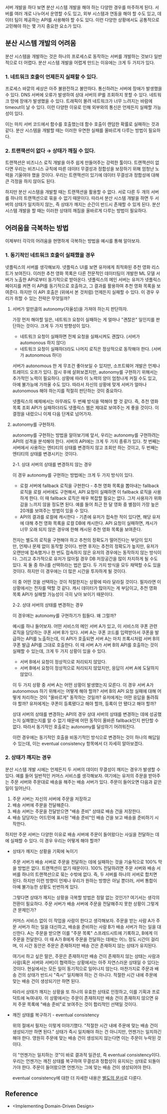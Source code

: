 서버 개발을 하다 보면 분산 시스템 개발을 해야 하는 다양한 경우를 마주하게 된다. 서버를 여러 개로 나누어서 운영할 수도 있고, 외부 시스템과 연동을 해야 할 수도 있고, 데이터 팀이 제공하는 API를 사용해야 할 수도 있다. 이런 다양한 상황에서도 공통적으로 고민해야 하는 몇 가지 중요한 요소가 있다.

## 분산 시스템 개발의 어려움

분산 시스템을 개발하는 것은 하나의 프로세스로 동작하는 서버를 개발하는 것보다 일반적으로 더 어렵다. 분산 시스템 개발을 어렵게 만드는 이유에는 크게 두 가지가 있다.

### 1. 네트워크 호출이 언제든지 실패할 수 있다.

프로세스 바깥의 세상은 아주 불완전하고 불안하다. 통신하려는 서버에 장애가 발생했을 수 있다. DNS 서버에 오류가 발생하여 상대 서버의 IP를 조회하지 못할 수 있다. 네트워크 망에 장애가 발생했을 수 있다. 트래픽이 몰려 네트워크가 너무 느려지는 바람에 timeout이 날 수 있다. 이런 다양한 이유로 인해 외부와의 통신은 언제든지 실패할 가능성이 있다.

이는 마치 서버 코드에서 함수를 호출했는데 함수 호출이 랜덤한 확률로 실패하는 것과 같다. 분산 시스템을 개발할 때는 이러한 우연한 실패를 올바르게 다루는 방법이 필요하다.

### 2. 트랜잭션이 없다 → 상태가 깨질 수 있다.

트랜잭션은 비즈니스 로직 개발을 아주 쉽게 만들어주는 강력한 툴이다. 트랜잭션이 없다면 우리는 비즈니스 규칙에 따른 데이터 무결성과 정합성을 보장하기 위해 엄청난 노력을 기울여야 했을 것이다. 우리는 트랜잭션이 있기에 데이터 무결성과 정합성에 대해 큰 걱정을 하지 않아도 된다.

하지만 분산 시스템을 개발할 때는 트랜잭션을 활용할 수 없다. 서로 다른 두 개의 서버를 하나의 트랜잭션으로 묶을 수 없기 때문이다. 따라서 분산 시스템 개발을 하면 두 서버의 상태가 일치하지 않는, 즉 상태가 깨지는 순간이 반드시 존재할 수 있게 된다. 분산 시스템 개발을 할 때는 이러한 상태의 깨짐을 올바르게 다루는 방법이 필요하다.

## 어려움을 극복하는 방법

이제부터 각각의 어려움을 현명하게 극복하는 방법을 예시를 통해 알아보자.

### 1. 동기적인 네트워크 호출이 실패했을 경우

넷플릭스의 서버를 생각해보자. 넷플릭스 UI를 보면 유저에게 최적화된 추천 영화 리스트가 보여진다. 이러한 추천 영화 목록은 다른 전문적인 데이터팀이 개발한 ML 모델 서버가 노출한 API로부터 동기적으로 받아온다. 넷플릭스의 메인 서버는 유저가 넷플릭스 페이지를 켜면 이 API를 동기적으로 호출하고, 그 결과를 활용하여 추천 영화 목록을 보여준다. 하지만 이 API 호출은 (위에서 본 것처럼) 언제든지 실패할 수 있다. 이 경우 우리가 취할 수 있는 전략은 무엇일까?

1. 서버가 얼만큼의 autonomy(자율성)을 가져야 하는지 판단하자.

    가장 먼저 해야할 일은, 네트워크 요청이 실패하는 게 얼마나 "괜찮은" 일인지를 판단하는 것이다. 크게 두 가지 방향성이 있다.

    - 네트워크 요청이 실패하면 전체 요청을 실패시켜도 괜찮다. (서버가 automonous 하지 않다)
    - 네트워크 요청이 실패하더라도 나머지 로직은 정상적으로 동작해야 한다. (서버가 autonomous 하다)

    서버가 autonomous 한 게 무조건 좋아보일 수 있지만, 소프트웨어 개발은 언제나 트레이드 오프가 있다. 잠시 후에 살펴보겠지만, autonomy를 구현하기 위해서는 추가적인 노력이 필요하다. 상황에 따라 이 노력의 양이 엄청나게 커질 수도 있고, 아예 불가능에 가까울 수도 있다. 따라서 자신의 상황에 맞게 서버가 얼마나 autonomous 해야 하는지를 적절히 판단하는 것이 중요하다.

    넷플릭스의 예제에서는 아무래도 두 번째 방식을 택해야 할 것 같다. 즉, 추천 영화 목록 조회 API가 실패하더라도 넷플릭스 웹은 제대로 보여주는 게 좋을 것이다. 이 결정을 내렸으니 이제 다음 단계로 넘어가자.

2. autonomy를 구현하자.

    autonomy를 구현하는 방법을 알아보기에 앞서, 우리는 autonomy를 구현하려는 API의 성격을 분석해야 한다. 서버의 API에는 크게 두 가지 종류가 있다. 첫 번째는 서버에서 사용하는 엔티티의 상태를 변경하지 않고 조회만 하는 것이고, 두 번째는 엔티티의 상태를 변경시키는 것이다.

    2-1. 상대 서버의 상태를 변경하지 않는 경우

    이 경우 autonomy를 구현하는 방법에는 크게 두 가지 방식이 있다.

    - 로컬 서버에 fallback 로직을 구현한다 - 추쳔 영화 목록을 뽑아내는 fallback 로직을 로컬 서버에도 구현해서, API 요청이 실패하면 이 fallback 로직을 사용하게 한다. 이 때 fallback 로직은 매우 복잡할 필요는 없다. 그저 사용자가 위화감을 느끼지 않을 정도면 된다. 예를 들어 최근 한 달 영화 중 별점이 가장 높은 20개를 보여주는 방법이 있을 수 있다.
    - API의 결과를 로컬에 캐시한다 - 기존에 유저가 접속한 적이 있다면, 해당 유저에 대해 추천 영화 목록을 로컬 DB에 캐시한다. API 요청이 실패하면, 캐시가 너무 오래 되지 않은 경우에 한해 캐시된 추천 영화 목록을 보여준다.

    전자는 별도의 로직을 구현해야 하고 추천의 정확도가 떨어진다는 부담이 있지만, 언제나 문제 없이 동작할 것이다. 반면 후자는 추천의 정확도가 높지만, 유저가 오랜만에 접속했거나 한 번도 접속하지 않은 유저의 경우에는 동작하지 않는 방식이다. 그리고 추가적으로 유저가 많아질 경우 DB 저장공간을 많이 차지하게 될 수도 있다. 꼭 둘 중 하나를 선택하라는 법은 없다. 두 가지 방식을 모두 채택할 수도 있을 것이다. 하지만 이 경우에는 더 많은 시간을 투자하게 될 것이다.

    이 중 어떤 것을 선택하는 것이 적절한지는 상황에 따라 달라질 것이다. 필자라면 이 상황에서는 전자를 택할 것 같다. 캐시 데이터가 많아지는 게 부담이고, 추천 영화 목록 API가 실패할 가능성이 극히 낮아 보이기 때문이다.

    2-2. 상대 서버의 상태를 변경하는 경우

    이 경우에는 autonomy를 구현하기가 힘들다. 왜 그럴까?

    예시를 하나 들어보자. 어떤 서비스의 메인 서버 A가 있고, 이 서비스의 쿠폰 관련 로직을 담당하는 쿠폰 서버 B가 있다. 서버 A는 쿠폰 코드를 입력받아서 쿠폰을 발급하는 API를 노출하는데, 이 API가 호출되면 서버 A는 마치 프록시처럼 서버 B의 쿠폰 발급 API를 그대로 호출한다. 이 때 서버 A가 서버 B의 API를 호출하는 것이 실패할 수 있는데, 크게 두 가지 상황이 있을 수 있다.

    - 서버 B에서 요청이 정상적으로 처리되지 않았다.
    - 서버 B에서 요청이 정상적으로 처리되지 않았지만, 응답이 서버 A에 도달하지 않았다.

    이 두 가지 상황 중 서버 A는 어떤 상황이 발생했는지 모른다. 이 경우 서버 A가 autonomous 하기 위해서는 어떻게 해야 할까? 서버 B의 API 요청 실패에 대해 어떻게 처리하는 것이 "올바르게" 동작하는 것일까? 유저에게는 어떤 응답을 돌려줘야 할까? 유저에게는 쿠폰이 등록됐다고 해야 할까, 등록이 안 됐다고 해야 할까?

    상대 서버의 상태를 변경하는 API의 경우 상대 서버의 상태를 변경하는 데에 성공했는지 실패했는지를 알 수 없기 때문에 어떤 동작이 올바른 fallback인지 판단할 수 없다. 따라서 동기적인 호출로는 autonomy를 달성하기 어려워진다.

    이런 경우에는 동기적인 호출을 비동기적인 방식으로 변경하는 것이 하나의 해답일 수 있는데, 이는 eventual consistency 항목에서 더 자세히 알아보겠다.

### 2. 상태가 깨지는 경우

분산 시스템 개발 시에는 언제든지 두 서버의 데이터 무결성이 깨지는 경우가 발생할 수 있다. 예를 들어 일반적인 커머스 서비스를 생각해보자. 여기에는 유저의 주문을 받아주는 주문 서버와 주문대로 배송을 해주는 배송 서버가 있다. 주문이 들어오면 다음과 같은 일이 일어난다.

1. 주문 서버는 자신의 서버에 주문을 저장하고
2. 배송 서버에 주문을 전달해준다.
3. 배송 서버는 주문을 전달받으면 "배송 준비" 상태로 배송 건을 저장한다.
4. 배송 담당자는 어드민에 표시된 "배송 준비"인 배송 건을 보고 배송을 준비하기 시작한다.

하지만 주문 서버는 다양한 이유로 배송 서버에 주문이 들어왔다는 사실을 전달하는 데에 실패할 수 있다. 이 경우 우리는 어떻게 해야 할까?

- 상태가 깨지는 상황을 기획에 녹이기

    주문 서버가 배송 서버로 주문을 전달하는 데에 실패하는 것을 기술적으로 100% 막을 방법은 없다. 트랜잭션이 없기 때문이다. 100% 전달하려면 주문 서버와 배송 서버를 하나의 트랜잭션으로 묶는 수밖에 없다. 즉, 두 서버를 하나의 서버로 합치면 된다. 하지만 이런 방향이 언제나 우리가 원하는 방향은 아닐 뿐더러, 서버 통합이 아예 불가능한 상황도 빈번하게 있다.

    그렇다면 상태가 깨지는 상황을 극복할 방법은 정말 없는 것인가? 여기서는 생각의 전환이 필요하다. 주문 서버가 배송 서버에 주문을 전달해주지 못한 상황이 그렇게 큰 문제인가?

    커머스 서비스 없이 이 작업을 사람이 한다고 생각해보자. 주문을 받는 사람 A가 주문 서버가 하는 일을 대신하고, 배송을 준비하는 사람 B가 배송 서버가 하는 일을 대신한다. A는 주문을 받으면 이를 "주문 목록" 스프레드시트에 기록하고, B에게 이 주문을 전달한다. 이 때 A가 B에게 주문을 전달하는 데에는 어느 정도 시간이 걸리며, 이 시간 동안은 주문은 존재하지만 배송 건은 존재하지 않는 상태가 유지된다.

    여기서 하고 싶은 말은, 주문은 존재하지만 배송 건이 존재하지 않는 상태는 사람과 사람(혹은 서버와 서버)이 협력하는 상황에서는 아주 자연스러운 상태일 수 있다는 것이다. 현실에서는 모든 일이 동기적으로 일어나지 않는다. 마찬가지로 주문과 배송 건의 상태가 반드시 "즉시" 일치해야 하는 건 아니다. 적절한 시간 내에 주문에 맞는 배송 건이 생성되기만 하면 된다.

    따라서 상태가 깨지는 상황을 또 하나의 유효한 상태로 인정하고, 이를 기획과 프로덕트에 녹여내자. 이 상황에서는 주문이 존재하지만 배송 건이 존재하지 않으면 유저 주문 목록에 "배송 준비"로 보여주는 것이 합리적인 선택일 것이다.

- 깨진 상태를 복구하기 - eventual consistency

    위의 절에서 필자는 이렇게 이야기했다. "적절한 시간 내에 주문에 맞는 배송 건이 생성되기만 하면 된다." 상태가 즉시 일치해야 하는 건 아니지만, 언젠가는 일치하긴 해야 한다. 영원히 주문에 맞는 배송 건이 생성되지 않는다면 이는 주문이 누락된 것이다.

    이 "언젠가는 일치하는 것"이 바로 결과적 일관성, 즉 eventual consistency이다. 우리는 언젠가는 깨진 상태를 복구하여 무결성과 정합성이 유지되는 상태로 되돌아가야 한다. 주문이 들어왔으면 언젠가는 그에 맞는 배송 건이 생성되어야 한다.

    eventual consistency에 대한 더 자세한 내용은 [별도의 문서](/distributed-system/eventual-consistency.md)로 다룬다.

## Reference

- \<Implementing Domain-Driven Design\>

